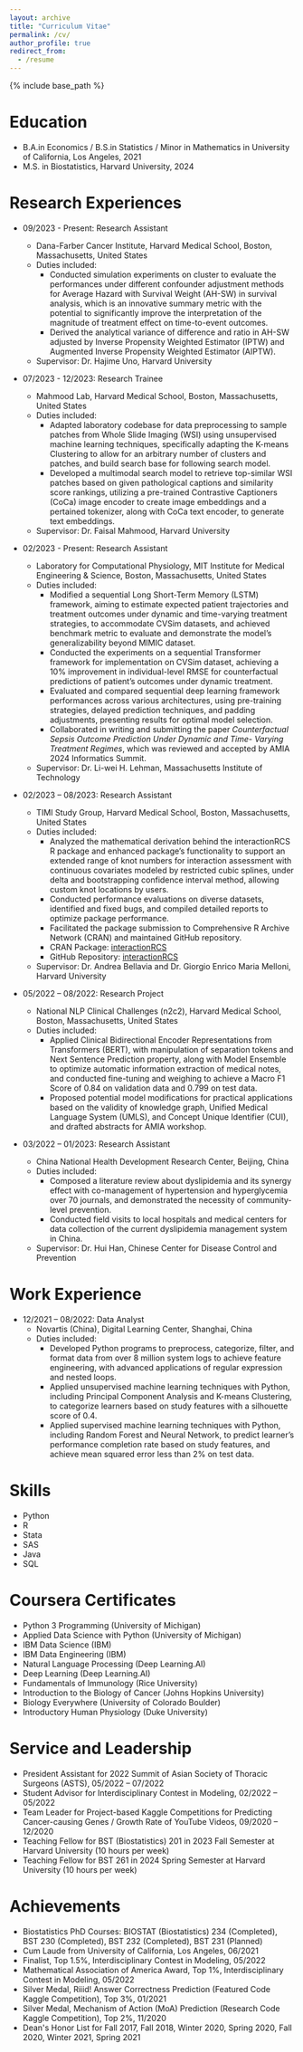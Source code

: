 ```yaml
---
layout: archive
title: "Curriculum Vitae"
permalink: /cv/
author_profile: true
redirect_from:
  - /resume
---
```


{% include base_path %}

Education
======
* B.A.in Economics / B.S.in Statistics / Minor in Mathematics in University of California, Los Angeles, 2021
* M.S. in Biostatistics, Harvard University, 2024

Research Experiences
======
* 09/2023 - Present: Research Assistant
  * Dana-Farber Cancer Institute, Harvard Medical School, Boston, Massachusetts, United States
  * Duties included:
    * Conducted simulation experiments on cluster to evaluate the performances under different confounder adjustment methods for Average Hazard with Survival Weight (AH-SW) in survival analysis, which is an innovative summary metric with the potential to significantly improve the interpretation of the magnitude of treatment effect on time-to-event outcomes. 
    * Derived the analytical variance of difference and ratio in AH-SW adjusted by Inverse Propensity Weighted Estimator (IPTW) and Augmented Inverse Propensity Weighted Estimator (AIPTW).
  * Supervisor: Dr. Hajime Uno, Harvard University

* 07/2023 - 12/2023: Research Trainee
  * Mahmood Lab, Harvard Medical School, Boston, Massachusetts, United States
  * Duties included:
    * Adapted laboratory codebase for data preprocessing to sample patches from Whole Slide Imaging (WSI) using unsupervised machine learning techniques, specifically adapting the K-means Clustering to allow for an arbitrary number of clusters and patches, and build search base for following search model.
    * Developed a multimodal search model to retrieve top-similar WSI patches based on given pathological captions and similarity score rankings, utilizing a pre-trained Contrastive Captioners (CoCa) image encoder to create image embeddings and a pertained tokenizer, along with CoCa text encoder, to generate text embeddings.
  * Supervisor: Dr. Faisal Mahmood, Harvard University

* 02/2023 - Present: Research Assistant
  * Laboratory for Computational Physiology, MIT Institute for Medical Engineering & Science, Boston, Massachusetts, United States
  * Duties included:
    * Modified a sequential Long Short-Term Memory (LSTM) framework, aiming to estimate expected patient trajectories and treatment outcomes under dynamic and time-varying treatment strategies, to accommodate CVSim datasets, and achieved benchmark metric to evaluate and demonstrate the model’s generalizability beyond MIMIC dataset. 
    * Conducted the experiments on a sequential Transformer framework for implementation on CVSim dataset, achieving a 10% improvement in individual-level RMSE for counterfactual predictions of patient’s outcomes under dynamic treatment.
    * Evaluated and compared sequential deep learning framework performances across various architectures, using pre-training
strategies, delayed prediction techniques, and padding adjustments, presenting results for optimal model selection.
    * Collaborated in writing and submitting the paper *Counterfactual Sepsis Outcome Prediction Under Dynamic and Time-
Varying Treatment Regimes*, which was reviewed and accepted by AMIA 2024 Informatics Summit.
  * Supervisor: Dr. Li-wei H. Lehman, Massachusetts Institute of Technology  

* 02/2023 – 08/2023: Research Assistant
  * TIMI Study Group, Harvard Medical School, Boston, Massachusetts, United States
  * Duties included: 
    * Analyzed the mathematical derivation behind the interactionRCS R package and enhanced package’s functionality to support an extended range of knot numbers for interaction assessment with continuous covariates modeled by restricted cubic splines, under delta and bootstrapping confidence interval method, allowing custom knot locations by users.
    * Conducted performance evaluations on diverse datasets, identified and fixed bugs, and compiled detailed reports to optimize
package performance.
    * Facilitated the package submission to Comprehensive R Archive Network (CRAN) and maintained GitHub repository.
    * CRAN Package: [interactionRCS](https://cran.r-project.org/web/packages/interactionRCS/index.html)
    * GitHub Repository: [interactionRCS](https://github.com/gmelloni/interactionRCS)
  * Supervisor: Dr. Andrea Bellavia and Dr. Giorgio Enrico Maria Melloni, Harvard University 

* 05/2022 – 08/2022: Research Project
  * National NLP Clinical Challenges (n2c2), Harvard Medical School, Boston, Massachusetts, United States
  * Duties included: 
    * Applied Clinical Bidirectional Encoder Representations from Transformers (BERT), with manipulation of separation tokens and Next Sentence Prediction property, along with Model Ensemble to optimize automatic information extraction of medical notes, and conducted fine-tuning and weighing to achieve a Macro F1 Score of 0.84 on validation data and 0.799 on test data.
    * Proposed potential model modifications for practical applications based on the validity of knowledge graph, Unified Medical Language System (UMLS), and Concept Unique Identifier (CUI), and drafted abstracts for AMIA workshop.

* 03/2022 – 01/2023: Research Assistant
  * China National Health Development Research Center, Beijing, China
  * Duties included: 
    * Composed a literature review about dyslipidemia and its synergy effect with co-management of hypertension and hyperglycemia over 70 journals, and demonstrated the necessity of community-level prevention.
    * Conducted field visits to local hospitals and medical centers for data collection of the current dyslipidemia management
system in China.
  * Supervisor: Dr. Hui Han, Chinese Center for Disease Control and Prevention

Work Experience
======
* 12/2021 – 08/2022: Data Analyst
  * Novartis (China), Digital Learning Center, Shanghai, China
  * Duties included: 
    * Developed Python programs to preprocess, categorize, filter, and format data from over 8 million system logs to achieve feature engineering, with advanced applications of regular expression and nested loops.
    * Applied unsupervised machine learning techniques with Python, including Principal Component Analysis and K-means Clustering, to categorize learners based on study features with a silhouette score of 0.4.
    * Applied supervised machine learning techniques with Python, including Random Forest and Neural Network, to predict learner’s performance completion rate based on study features, and achieve mean squared error less than 2% on test data.
  
Skills
======
* Python
* R
* Stata
* SAS
* Java
* SQL

Coursera Certificates
======
* Python 3 Programming (University of Michigan)
* Applied Data Science with Python (University of Michigan)
* IBM Data Science (IBM)
* IBM Data Engineering (IBM)
* Natural Language Processing (Deep Learning.AI)
* Deep Learning (Deep Learning.AI)
* Fundamentals of Immunology (Rice University)
* Introduction to the Biology of Cancer (Johns Hopkins University)
* Biology Everywhere (University of Colorado Boulder)
* Introductory Human Physiology (Duke University)

Service and Leadership
======
* President Assistant for 2022 Summit of Asian Society of Thoracic Surgeons (ASTS), 05/2022 – 07/2022
* Student Advisor for Interdisciplinary Contest in Modeling, 02/2022 – 05/2022
* Team Leader for Project-based Kaggle Competitions for Predicting Cancer-causing Genes / Growth Rate of YouTube Videos, 09/2020 – 12/2020
* Teaching Fellow for BST (Biostatistics) 201 in 2023 Fall Semester at Harvard University (10 hours per week)
* Teaching Fellow for BST 261 in 2024 Spring Semester at Harvard University (10 hours per week)

Achievements
======
* Biostatistics PhD Courses: BIOSTAT (Biostatistics) 234 (Completed), BST 230 (Completed), BST 232 (Completed), BST 231 (Planned)
* Cum Laude from University of California, Los Angeles, 06/2021 
* Finalist, Top 1.5%, Interdisciplinary Contest in Modeling, 05/2022
* Mathematical Association of America Award, Top 1%, Interdisciplinary Contest in Modeling, 05/2022
* Silver Medal, Riiid! Answer Correctness Prediction (Featured Code Kaggle Competition), Top 3%, 01/2021
* Silver Medal, Mechanism of Action (MoA) Prediction (Research Code Kaggle Competition), Top 2%, 11/2020
* Dean's Honor List for Fall 2017, Fall 2018, Winter 2020, Spring 2020, Fall 2020, Winter 2021, Spring 2021



